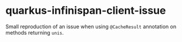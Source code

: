 # quarkus-infinispan-client-issue

Small reproduction of an issue when using `@CacheResult` annotation on methods returning `unis`.
